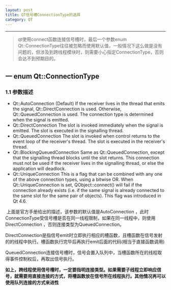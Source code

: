 ```yaml
---
layout: post
title: QT信号槽ConnectionType的选择
category: QT
---
```

---
> qt使用connect函数连接信号槽时，最后一个参数enum Qt::ConnectionType往往被忽略而使用默认值，一般情况下这么做是没有问题的，但涉及到跨线程模块时，则需要小心指定ConnectionType，否则会达不到预期目的。

## 一  enum Qt::ConnectionType  

### 1.1   参数描述

* Qt::AutoConnection  (Default) If the receiver lives in the thread that emits the signal, Qt::DirectConnection is used. Otherwise, Qt::QueuedConnection is used. The connection type is determined when the signal is emitted.
* Qt::DirectConnection  The slot is invoked immediately when the signal is emitted. The slot is executed in the signalling thread.
* Qt::QueuedConnection  The slot is invoked when control returns to the event loop of the receiver's thread. The slot is executed in the receiver's thread.
* Qt::BlockingQueuedConnection Same as Qt::QueuedConnection, except that the signalling thread blocks until the slot returns. This connection must not be used if the receiver lives in the signalling thread, or else the application will deadlock.
* Qt::UniqueConnection  This is a flag that can be combined with any one of the above connection types, using a bitwise OR. When Qt::UniqueConnection is set, QObject::connect() will fail if the connection already exists (i.e. if the same signal is already connected to the same slot for the same pair of objects). This flag was introduced in Qt 4.6.

​       上面是官方手册给出的描述，该参数的默认值是AutoConnection ，此时ConnectionType受信号槽是否在同一线程限制，如果在同一线程中，则使用DirectConnection  ，否则连接类型为QueuedConnection。

​       DirectConnection是指信号emit时立即执行相应的槽函数，且槽函数在信号发射的的线程中执行。槽函数执行完毕后再执行emit后面的代码(相当于直接函数调用)

​       QueuedConnection连接信号槽时，信号会置入队列中，当槽函数所在的线程取得事件控制权后，再取出信号执行。

​      **如上，跨线程使用信号槽时，一定要指明连接类型。如果需要子线程立即响应信号，就需要用直接连接的方式，将槽函数放在信号所在线程执行。其他情况再可以使用队列连接的方式来进性**